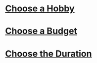 <!--- This section is Cascading Style Sheet (CSS) and applies to HTML -->
<style>
/* "row style" is flexible size and aligns pictures in center */
.row {
  align-items: center;
  display: flex;
}

/* "column style" is one-third of the width with padding */
.column {
  flex: 33.33%;
  padding: 5px;
}

.hobbies {
  position: fixed;
  left: 100px;
  top: 150px;
}

</style>

<h1 id="hobbies"><u>Choose a Hobby</u></h1>
<h1 id="budget"><u>Choose a Budget</u></h1>
<h1 id="duration"><u>Choose the Duration</u></h1>